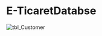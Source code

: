 # E-TicaretDatabse

![tbl_Customer](https://user-images.githubusercontent.com/46399299/81576899-7cc4fb00-93b1-11ea-9c2d-54ec836dafee.PNG)
